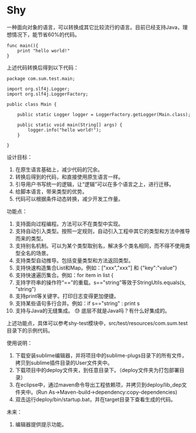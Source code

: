 # Shy
一种面向对象的语言，可以转换成其它比较流行的语言。目前已经支持Java，理想情况下，能节省60%的代码。

```
func main(){
    print "hello world!"
}
```

上述代码转换后得到以下代码：

```
package com.sum.test.main;

import org.slf4j.Logger;
import org.slf4j.LoggerFactory;

public class Main {
    
    public static Logger logger = LoggerFactory.getLogger(Main.class);

    public static void main(String[] args) {
        logger.info("hello world!");
    }

}
```

设计目标：
1. 在原生语言基础上，减少代码的冗余。
2. 转换后得到的代码，和直接使用原生语言一样。
3. 引导用户书写统一的逻辑，让“逻辑”可以在多个语言之上，进行迁移。
4. 给脚本语言，带来类型的优势。
5. 代码可以根据条件动态转换，减少开发工作量。

功能点：
1. 支持面向过程编程。方法可以不在类型中实现。
2. 支持自动引入类型。按照一定规则，自动引入工程中其它的类型和方法中推导而来的类型。
3. 支持别名机制。可以为某个类型取别名，解决多个类名相同，而不得不使用类型全名的场景。
4. 支持类型自动推导。包括变量类型和方法返回类型。
5. 支持快速构造集合List和Map。例如：["xxx","xxx"] 和 {"key":"value"}
6. 支持快速遍历集合。例如：for item in list {
7. 支持字符串的操作符“==”的重载。s=="string"等效于StringUtils.equals(s, "string")
8. 支持print等关键字。打印日志变得更加便捷。
9. 支持某些语句多行合并。例如：if s=="string" : print s
10. 支持与Java的无缝集成。 :sweat: 底层不就是Java吗？有什么好集成的。

上述功能点，具体可以参考shy-test模块中，src/test/resources/com.sum.test目录下的示例代码。  

使用说明：
1. 下载安装sublime编辑器，并将项目中的sublime-plugs目录下的所有文件，拷贝到sublime插件目录的User文件夹中。
2. 下载项目中的deploy文件夹，到任意目录下。（deploy文件夹为打包部署目录）
3. 在eclipse中，通过maven命令导出工程依赖项，并拷贝到deploy/lib_dep文件夹中。(Run As->Maven-build->dependency:copy-dependencies)
4. 双击运行deploy/bin/startup.bat，并在target目录下查看生成的代码。

未来：
1. 编辑器提供提示功能。














